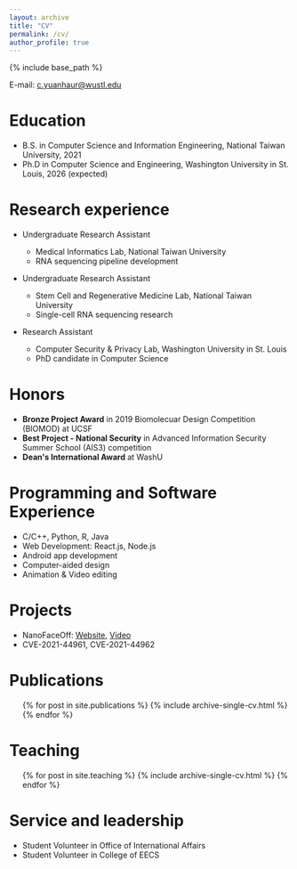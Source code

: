 ```yaml
---
layout: archive
title: "CV"
permalink: /cv/
author_profile: true
---
```


{% include base_path %}

E-mail: c.yuanhaur@wustl.edu

Education
======
* B.S. in Computer Science and Information Engineering, National Taiwan University, 2021
* Ph.D in Computer Science and Engineering, Washington University in St. Louis, 2026 (expected)

Research experience
======
* Undergraduate Research Assistant
  * Medical Informatics Lab, National Taiwan University 
  * RNA sequencing pipeline development

* Undergraduate Research Assistant
  * Stem Cell and Regenerative Medicine Lab, National Taiwan University
  * Single-cell RNA sequencing research

* Research Assistant
  * Computer Security & Privacy Lab, Washington University in St. Louis
  * PhD candidate in Computer Science

Honors
=====
* **Bronze Project Award** in 2019 Biomolecuar Design Competition (BIOMOD) at UCSF
* **Best Project - National Security** in Advanced Information Security Summer School (AIS3) competition
* **Dean's International Award** at WashU

Programming and Software Experience
======
* C/C++, Python, R, Java
* Web Development: React.js, Node.js
* Android app development
* Computer-aided design
* Animation & Video editing

Projects
=====
* NanoFaceOff: [Website](https://ntubiomod2019.wixsite.com/nanofaceoff), [Video](https://www.youtube.com/watch?v=kkJiLuLF1Cg)
* CVE-2021-44961, CVE-2021-44962

Publications
======
  <ul>{% for post in site.publications %}
    {% include archive-single-cv.html %}
  {% endfor %}</ul>
  
<!-- Talks
======
  <ul>{% for post in site.talks %}
    {% include archive-single-talk-cv.html %}
  {% endfor %}</ul> -->

Teaching
======
  <ul>{% for post in site.teaching %}
    {% include archive-single-cv.html %}
  {% endfor %}</ul>
  
Service and leadership
======
* Student Volunteer in Office of International Affairs
* Student Volunteer in College of EECS
